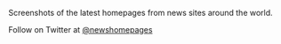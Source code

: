 Screenshots of the latest homepages from news sites around the world.

Follow on Twitter at [@newshomepages](https://twitter.com/newshomepages)
